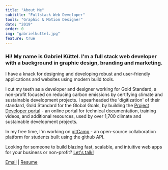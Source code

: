 ```yaml
---
title: "About Me"
subtitle: "Fullstack Web Developer"
tools: "Graphic & Motion Designer"
date: "2019"
order: 0
img: "gabrielkuttel.jpg"
feature: true
---
```


### Hi! My name is Gabriel Küttel. I'm a full stack web developer with a background in graphic design, branding and marketing.

I have a knack for designing and developing robust and user-friendly applications and websites using modern build tools. 

I cut my teeth as a developer and designer working for Gold Standard, a non-profit focused on reducing carbon emissions by certifying climate and sustainable development projects. I spearheaded the 'digitization' of their standard, Gold Standard for the Global Goals, by building the <a target="_blank" href="https://globalgoals.goldstandard.org">Project Developer portal</a> - an online portal for technical documentation, training videos, and additional resources, used by over 1,700 climate and sustainable development projects. 

In my free time, I'm working on <a target="_blank" href="https://gitcamp.net">gitCamp</a> - an open-source collaboration platform for students built using the github API. 

Looking for someone to build blazing fast, scalable, and intuitive web apps for your business or non-profit? <a href="mailto:gkdesigndev@gmail.com">Let's talk!</a>

<a href="mailto:gkdesigndev@gmail.com">Email</a> | <a href="gabriel-kuttel-cv.pdf">Resume</a>